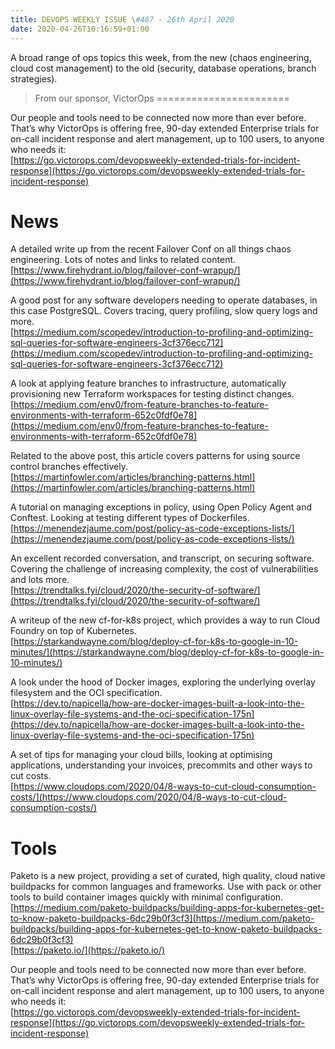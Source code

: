 ```yaml
---
title: DEVOPS WEEKLY ISSUE \#487 - 26th April 2020 
date: 2020-04-26T10:16:59+01:00
---
```


A broad range of ops topics this week, from the new (chaos engineering, cloud cost management) to the old (security, database operations, branch strategies).


>From our sponsor, VictorOps
=======================

Our people and tools need to be connected now more than ever before. That’s why VictorOps is offering free, 90-day extended Enterprise trials for on-call incident response and alert management, up to 100 users, to anyone who needs it:
<br>[https://go.victorops.com/devopsweekly-extended-trials-for-incident-response](https://go.victorops.com/devopsweekly-extended-trials-for-incident-response)


News
====

A detailed write up from the recent Failover Conf on all things chaos engineering. Lots of notes and links to related content.
<br>[https://www.firehydrant.io/blog/failover-conf-wrapup/](https://www.firehydrant.io/blog/failover-conf-wrapup/)


A good post for any software developers needing to operate databases, in this case PostgreSQL. Covers tracing, query profiling, slow query logs and more.
<br>[https://medium.com/scopedev/introduction-to-profiling-and-optimizing-sql-queries-for-software-engineers-3cf376ecc712](https://medium.com/scopedev/introduction-to-profiling-and-optimizing-sql-queries-for-software-engineers-3cf376ecc712)


A look at applying feature branches to infrastructure, automatically provisioning new Terraform workspaces for testing distinct changes.
<br>[https://medium.com/env0/from-feature-branches-to-feature-environments-with-terraform-652c0fdf0e78](https://medium.com/env0/from-feature-branches-to-feature-environments-with-terraform-652c0fdf0e78)


Related to the above post, this article covers patterns for using source control branches effectively.
<br>[https://martinfowler.com/articles/branching-patterns.html](https://martinfowler.com/articles/branching-patterns.html)


A tutorial on managing exceptions in policy, using Open Policy Agent and Conftest. Looking at testing different types of Dockerfiles.
<br>[https://menendezjaume.com/post/policy-as-code-exceptions-lists/](https://menendezjaume.com/post/policy-as-code-exceptions-lists/)


An excellent recorded conversation, and transcript, on securing software. Covering the challenge of increasing complexity, the cost of vulnerabilities and lots more.
<br>[https://trendtalks.fyi/cloud/2020/the-security-of-software/](https://trendtalks.fyi/cloud/2020/the-security-of-software/)


A writeup of the new cf-for-k8s project, which provides a way to run Cloud Foundry on top of Kubernetes.
<br>[https://starkandwayne.com/blog/deploy-cf-for-k8s-to-google-in-10-minutes/](https://starkandwayne.com/blog/deploy-cf-for-k8s-to-google-in-10-minutes/)


A look under the hood of Docker images, exploring the underlying overlay filesystem and the OCI specification.
<br>[https://dev.to/napicella/how-are-docker-images-built-a-look-into-the-linux-overlay-file-systems-and-the-oci-specification-175n](https://dev.to/napicella/how-are-docker-images-built-a-look-into-the-linux-overlay-file-systems-and-the-oci-specification-175n)


A set of tips for managing your cloud bills, looking at optimising applications, understanding your invoices, precommits and other ways to cut costs.
<br>[https://www.cloudops.com/2020/04/8-ways-to-cut-cloud-consumption-costs/](https://www.cloudops.com/2020/04/8-ways-to-cut-cloud-consumption-costs/)


Tools
=====

Paketo is a new project, providing a set of curated, high quality, cloud native buildpacks for common languages and frameworks. Use with pack or other tools to build container images quickly with minimal configuration.
<br>[https://medium.com/paketo-buildpacks/building-apps-for-kubernetes-get-to-know-paketo-buildpacks-6dc29b0f3cf3](https://medium.com/paketo-buildpacks/building-apps-for-kubernetes-get-to-know-paketo-buildpacks-6dc29b0f3cf3)
<br>[https://paketo.io/](https://paketo.io/)


Our people and tools need to be connected now more than ever before. That’s why VictorOps is offering free, 90-day extended Enterprise trials for on-call incident response and alert management, up to 100 users, to anyone who needs it:
<br>[https://go.victorops.com/devopsweekly-extended-trials-for-incident-response](https://go.victorops.com/devopsweekly-extended-trials-for-incident-response)



